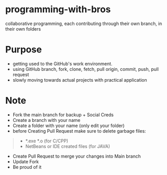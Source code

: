# programming-with-bros
collaborative programming, each contributing through their own branch, in their own folders

# Purpose
- getting used to the GitHub's work environment. 
- using GitHub branch, fork, clone, fetch, pull origin, commit, push, pull request 
- slowly moving towards actual projects with practical application

# Note
- Fork the main branch for backup + Social Creds
- Create a branch with your name
- Create a folder with your name (only edit your folder)
- before Creating Pull Request make sure to delete garbage files:
> - *.exe *.o (for C/CPP)
> - NetBeans or IDE created files (for JAVA)
- Create Pull Request to merge your changes into Main branch
- Update Fork
- Be proud of it
